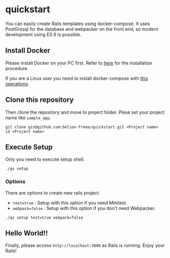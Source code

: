 # quickstart
You can easily create Rails templates using docker-compose.
It uses PostGresql for the database and webpacker on the front end, so modern development using ES 6 is possible.

## Install Docker
Please install Docker on your PC first.
Refer to [here](https://docs.docker.com/install/) for the installation procedure.

If you are a Linux user you need to install docker-compose with [this operations](https://docs.docker.com/compose/install/#install-compose).

## Clone this repository
Then clone the repository and move to project folder.
Plese set your project name like `sample_app`.

```
git clone git@github.com:belion-freee/quickstart.git <Project name>
cd <Project name>
```

## Execute Setup
Only you need to execute setup shell.

```
./qs setup
```

### Options
There are options to create new rails project.

- `test=true` : Setup with this option if you need Minitest.
- `webpack=false` : Setup with this option if you don't need Webpacker.

```
./qs setup test=true webpack=false
```

## Hello World!!
Finally, please access `http://localhost:3000` as Rails is running.
Enjoy your Rails!
